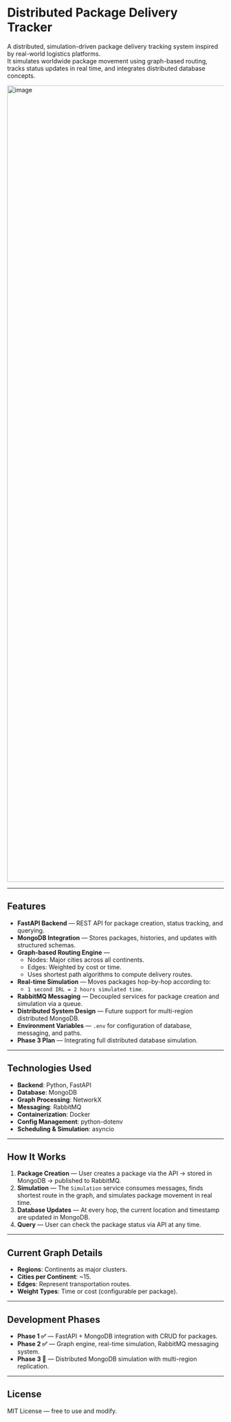 #  Distributed Package Delivery Tracker

A distributed, simulation-driven package delivery tracking system inspired by real-world logistics platforms.  
It simulates worldwide package movement using graph-based routing, tracks status updates in real time, and integrates distributed database concepts.

<img width="3840" height="1850" alt="image" src="https://github.com/user-attachments/assets/7b49c55e-c327-4d07-bffc-4505343ac25d" />

---

##  Features

- **FastAPI Backend** — REST API for package creation, status tracking, and querying.
- **MongoDB Integration** — Stores packages, histories, and updates with structured schemas.
- **Graph-based Routing Engine** —  
  - Nodes: Major cities across all continents.  
  - Edges: Weighted by cost or time.  
  - Uses shortest path algorithms to compute delivery routes.
- **Real-time Simulation** — Moves packages hop-by-hop according to:  
  - `1 second IRL = 2 hours simulated time`.
- **RabbitMQ Messaging** — Decoupled services for package creation and simulation via a queue.
- **Distributed System Design** — Future support for multi-region distributed MongoDB.
- **Environment Variables** — `.env` for configuration of database, messaging, and paths.
- **Phase 3 Plan** — Integrating full distributed database simulation.

---

##  Technologies Used

- **Backend**: Python, FastAPI
- **Database**: MongoDB
- **Graph Processing**: NetworkX
- **Messaging**: RabbitMQ
- **Containerization**: Docker
- **Config Management**: python-dotenv
- **Scheduling & Simulation**: asyncio

---

##  How It Works

1. **Package Creation** — User creates a package via the API → stored in MongoDB → published to RabbitMQ.  
2. **Simulation** — The `Simulation` service consumes messages, finds shortest route in the graph, and simulates package movement in real time.  
3. **Database Updates** — At every hop, the current location and timestamp are updated in MongoDB.  
4. **Query** — User can check the package status via API at any time.  

---

##  Current Graph Details

- **Regions**: Continents as major clusters.  
- **Cities per Continent**: ~15.  
- **Edges**: Represent transportation routes.  
- **Weight Types**: Time or cost (configurable per package).  

---

##  Development Phases

- **Phase 1 ✅** — FastAPI + MongoDB integration with CRUD for packages.  
- **Phase 2 ✅** — Graph engine, real-time simulation, RabbitMQ messaging system.  
- **Phase 3 🚧** — Distributed MongoDB simulation with multi-region replication.  

---

##  License

MIT License — free to use and modify.

